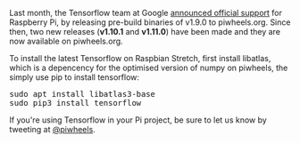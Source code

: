 <p>Last month, the Tensorflow team at Google <a href="https://medium.com/tensorflow/tensorflow-1-9-officially-supports-the-raspberry-pi-b91669b0aa0">announced official support</a> for Raspberry Pi, by releasing pre-build binaries of v1.9.0 to piwheels.org. Since then, two new releases (<strong>v1.10.1</strong> and <strong>v1.11.0</strong>) have been made and they are now available on piwheels.org.</p>
<p>To install the latest Tensorflow on Raspbian Stretch, first install libatlas, which is a depencency for the optimised version of numpy on piwheels, the  simply use pip to install tensorflow:</p>
<pre>sudo apt install libatlas3-base
sudo pip3 install tensorflow</pre>
<p>If you're using Tensorflow in your Pi project, be sure to let us know by tweeting at <a href="https://twitter.com/piwheels">@piwheels</a>.</p>
